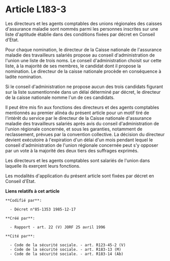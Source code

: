 # Article L183-3

Les directeurs et les agents comptables des unions régionales des caisses d'assurance maladie sont nommés parmi les personnes
inscrites sur une liste d'aptitude établie dans des conditions fixées par décret en Conseil d'Etat.

Pour chaque nomination, le directeur de la Caisse nationale de l'assurance maladie des travailleurs salariés propose au
conseil d'administration de l'union une liste de trois noms. Le conseil d'administration choisit sur cette liste, à la
majorité de ses membres, le candidat dont il propose la nomination. Le directeur de la caisse nationale procède en
conséquence à ladite nomination.

Si le conseil d'administration ne propose aucun des trois candidats figurant sur la liste susmentionnée dans un délai
déterminé par décret, le directeur de la caisse nationale nomme l'un de ces candidats.

Il peut être mis fin aux fonctions des directeurs et des agents comptables mentionnés au premier alinéa du présent article
pour un motif tiré de l'intérêt du service par le directeur de la Caisse nationale d'assurance maladie des travailleurs
salariés après avis du conseil d'administration de l'union régionale concernée, et sous les garanties, notamment de
reclassement, prévues par la convention collective. La décision du directeur devient exécutoire à l'expiration d'un délai
d'un mois pendant lequel le conseil d'administration de l'union régionale concernée peut s'y opposer par un vote à la
majorité des deux tiers des suffrages exprimés.

Les directeurs et les agents comptables sont salariés de l'union dans laquelle ils exerçent leurs fonctions.

Les modalités d'application du présent article sont fixées par décret en Conseil d'Etat.

**Liens relatifs à cet article**

	**Codifié par**:

	  - Décret n°85-1353 1985-12-17

	**Créé par**:

	  - Rapport - art. 22 (V) JORF 25 avril 1996

	**Cité par**:

	  - Code de la sécurité sociale. - art. R123-45-2 (V)
	  - Code de la sécurité sociale. - art. R183-13 (M)
	  - Code de la sécurité sociale. - art. R183-14 (Ab)
